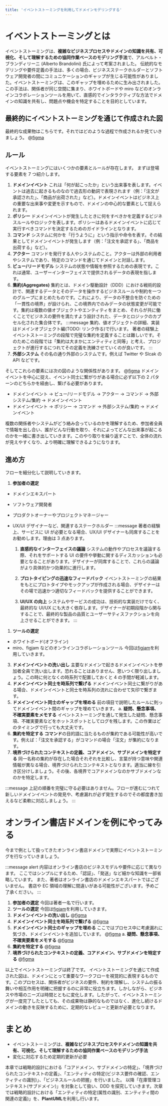 ```yaml
---
title: 'イベントストーミングを利用してドメインモデリングする'
---
```


# イベントストーミングとは

イベントストーミングは、**複雑なビジネスプロセスやドメインの知識を共有、可視化、そして理解するための協同作業ベースのモデリング手法**で、アルベルト・ブランディリーニ (Alberto Brandolini) 氏によって考案されました。
伝統的なモデリングや要件定義の手法は、多くの場合、ビジネスステークホルダーとソフトウェア開発者の間にコミュニケーションのギャップが生じる可能性がありました。イベントストーミングは、このギャップを埋めるために生み出されました。この手法は、関係者が同じ空間に集まり、ホワイトボードや miro などのオンラインコラボレーションツールを用いて、直感的でインタラクティブな方法でドメインの知識を共有し、問題点や機会を特定することを目的としています。

## 最終的にイベントストーミングを通じて作成された図

最終的な成果物はこちらです。それではどのような過程で作成されるか見ていきましょう。
@[figma](https://www.figma.com/file/g04nAogGCGgM62IKXHUSLT/Online-bookstore?type=whiteboard&node-id=843-1791&t=hvtQJVFBGW90SwuN-0)

## ルール

イベントストーミングにはいくつかの要素とルールが存在します。
まずは登場する要素を 7 つ紹介します。

1. **ドメインイベント**
   これは「何が起こったか」という出来事を表します。イベントは過去に起きるものなので過去形の動詞で表現されます（例：「注文が承認された」、「商品が出荷された」など）。ドメインイベントはビジネス上の重要な出来事や変更を示すもので、ドメインの中心的な要素として捉えられます。
2. **ポリシー**
   ドメインイベントが発生したときに何をすべきかを定義するビジネスルールやロジックを表します。ポリシーはあるドメインイベントに応じて実行すべきコマンドを決定するためのガイドラインとなります。
3. **コマンド**
   システムに何かを「行うように」という指示や命令を表す。その結果としてドメインイベントが発生します（例：「注文を承認する」、「商品を出荷する」など）。
4. **アクター**
   コマンドを発行する人やシステムのこと。アクターは外部の利用者やシステムであり、特定のコマンドを通じてドメインと対話します。
5. **ビュー/リードモデル**
   システムの状態や情報を参照するための表現です。これは通常、ユーザーインターフェイスで提供されるデータの表現を指します。
6. **集約(Aggregates)**
   集約とは、ドメイン駆動設計（DDD）における戦術的設計で、関連するデータとそのデータを操作するビジネスルールや制約を一つのグループにまとめたものです。これにより、データの不整合を防ぐための「一貫性の境界」が設けられ、この境界内でのみデータの状態変更が可能です。集約は複数の値オブジェクトやエンティティをまとめ、それらが共に働くことでビジネスの要件を満たすよう設計された、データとロジックのカプセル化された集合体です。
   :::message
   集約、値オブジェクトの詳細、実装はドメインオブジェクト編(TODO: リンク作る)で行います。
   著者の経験上イベントストーミングの段階で完璧な集約を定義することは難しいです。そのためこの段階では「集約は大まかにエンティティと同等」と考え、プロジェクトが進行するにつれてその定義を洗練させていくのが良いです。
   :::
7. **外部システム**
   その名の通り外部のシステムです。例えば Twitter や Slcak の API などです。

そしてこれらの要素には次の図のような関係性があります。
@[figma](https://www.figma.com/file/g04nAogGCGgM62IKXHUSLT/Online-bookstore?type=whiteboard&node-id=10-1551&t=ppbGdPusmMcJCkrs-0)
ドメインイベントを中心に捉え、イベント同士に繋がりがある場合に必ず以下の 2 パターンのどちらかを経由し、繋げる必要があります。

- ドメインイベント -> ビュー/リードモデル -> アクター -> コマンド -> 外部システム/集約 -> ドメインイベント
- ドメインイベント -> ポリシー -> コマンド -> 外部システム/集約 -> ドメインイベント

複数の関係者やシステムがどう絡み合っているのかを理解するため、参加者全員で情報を出し合い、誰がどんな行動を取り、それによってどんな出来事が起こるのかを一緒に書き出していきます。このやり取りを繰り返すことで、全体の流れが見えやすくなり、より明確に理解できるようになります。

## 進め方

フローを細分化して説明していきます。

1. **参加者の選定**

- ドメインエキスパート
- ソフトウェア開発者
- プロダクトオーナーやプロジェクトマネージャー
- UX/UI デザイナーなど、関連するステークホルダー
  :::message
  著者の経験上、サービスに UI が必要となる場合、UX/UI デザイナーも同席することをお勧めします。理由は 3 点あります。

  1. **直感的なインターフェイスの議論**
     システムの動作やプロセスを議論する際、それをサポートする UI の要件や挙動に関するディスカッションも必要となることがあります。デザイナーが同席することで、これらの議論がより具体的かつ効果的に進行します。

  2. **プロトタイピングの迅速なフィードバック**
     イベントストーミングの結果をもとにプロトタイプやモックアップが作成される場合、デザイナーはその場で迅速かつ適切なフィードバックを提供することができます。

  3. **UI/UX の向上**
     システムやサービスの成功は、技術的な実装だけでなく、最終的な UI/UX にも大きく依存します。デザイナーが初期段階から関与することで、最終的な製品の品質とユーザーサティスファクションを向上させることができます。
     :::

1. **ツールの選定**

- ホワイトボード(オフライン)
- miro、figjam などのオンラインコラボレーションツール
  今回は[figjam](https://www.figma.com/ja/figjam/)を利用していきます。

3. **ドメインイベントの洗い出し**
   主要なドメインで起きるドメインイベントを参加者全員で洗い出します。恐れることはありません、思いつく限り出しましょう。この時に何となくの時系列で配置しておくと 4 の手間が軽減します。
4. **ドメインイベント同士を時系列で繋げる**
   ドメインイベント同士に繋がりがある場合、ドメインイベントと同士を時系列の流れに合わせて矢印で繋ぎます。
5. **ドメインイベント同士のギャップを埋める**
   前の項目で説明したルールに則ってドメインイベント間のギャップを埋めていきます。
   a. **疑問、懸念事項、不確実要素をメモする**
   イベントストーミングを通して発生した疑問、懸念事項、不確実要素などをホットスポットとしてログを残します。この作業はどのタイミングで行っても大丈夫です。
6. **集約を特定する**
   **コマンド**の目的語に当たるものが集約である可能性が高いです。例えば：「注文を承認する」がコマンドの場合「注文」が集約になります。
7. **境界づけられたコンテキストの定義、コアドメイン、サブドメインを特定する**
   同一名称の集約が存在した場合それぞれを比較し、言葉が持つ意味や関連情報が異なる場合、境界づけられたコンテキストとなります。適当に線を引き区分けしましょう。その後、各境界でコアドメインなのかサブドメインなのかを特定します。

:::message
上記の順番を完璧に守る必要はありません。フローが進むにつれて新しいドメインイベントの発見や、考慮漏れが必ず発生するのでその都度書き加えるなど柔軟に対応しましょう。
:::

# オンライン書店ドメインを例にやってみる

今まで例として扱ってきたオンライン書店ドメインで実際にイベントストーミングを行なっていきましょう。

:::message alert
内容はオンライン書店のビジネスモデルや要件に応じて異なります。
ここではシンプルにするため、「認証」、「発送」など細かな知識を一部省略しています。
また、著者はオンライン書店のドメインエキスパートではございません。
書店や EC 領域の理解に間違いがある可能性がございます。予めご了承ください。
:::

1. **参加者の選定**
   今回は著者一名で行います。
2. **ツールの選定**
   今回は[figjam](https://www.figma.com/ja/figjam/)を利用していきます。
3. **ドメインイベントの洗い出し**
   @[figma](https://www.figma.com/file/g04nAogGCGgM62IKXHUSLT/Online-bookstore?type=whiteboard&node-id=1-1547&t=ppbGdPusmMcJCkrs-0)
4. **ドメインイベント同士を時系列で繋げる**
   @[figma](https://www.figma.com/file/g04nAogGCGgM62IKXHUSLT/Online-bookstore?type=whiteboard&node-id=332-553&t=P5SgzhzwPW6aWrpT-0)
5. **ドメインイベント同士のギャップを埋める**
   ここではプロセス中に考慮漏れに気づき、ドメインイベントを追加しています。
   @[figma](https://www.figma.com/file/g04nAogGCGgM62IKXHUSLT/Online-bookstore?type=whiteboard&node-id=486-862&t=3OOKVvzzGCmuQPXD-0)
   a. **疑問、懸念事項、不確実要素をメモする**
   @[figma](https://www.figma.com/file/g04nAogGCGgM62IKXHUSLT/Online-bookstore?type=whiteboard&node-id=729-1163&t=vWwcw54QwFOojvjC-0)
6. **集約を特定する**
   @[figma](https://www.figma.com/file/g04nAogGCGgM62IKXHUSLT/Online-bookstore?type=whiteboard&node-id=729-1434&t=vWwcw54QwFOojvjC-0)
7. **境界づけられたコンテキストの定義、コアドメイン、サブドメインを特定する**
   @[figma](https://www.figma.com/file/g04nAogGCGgM62IKXHUSLT/Online-bookstore?type=whiteboard&node-id=843-1791&t=hvtQJVFBGW90SwuN-0)

以上でイベントストーミングは終了です。
イベントストーミングを通じて作成された図は、ドメインにとって重要なワークフローを視覚的に表現するものです。このプロセスは、関係者がビジネスの要件、制約を理解し、システムの振る舞いや相互作用を明確に把握するのに非常に役立ちます。しかしながら、ビジネスや市場のニーズは時間とともに変化します。したがって、イベントストーミングが一度完了したとしても、その成果物は静的なものではなく、進化し続けるドメインの動きを反映するために、定期的なレビューと更新が必要となります。

# まとめ

- イベントストーミングは、**複雑なビジネスプロセスやドメインの知識を共有、可視化、そして理解するための協同作業ベースのモデリング手法**
- 変化に対応するため定期的更新が必要

本章では戦略的設計における「コアドメイン、サブドメインの特定」、「境界づけられたコンテキストの定義」、「エンティティの特定(ビジネス要件の確認、エンティティの識別)」、「ビジネスルールの把握」を行いました。
以降「在庫管理コンテキスト(サブドメイン)」を対象として扱い、DDD を探究していきます。次章では戦略的設計における「エンティティの特定(属性の識別、エンティティ間の関連の定義)」を、**PlantUML**を利用し行います。
